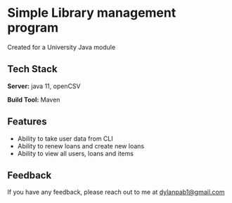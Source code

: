 # Simple Library management program 

Created for a University Java module  

## Tech Stack

**Server:** java 11, openCSV

**Build Tool:** Maven 

## Features

- Ability to take user data from CLI 
- Ability to renew loans and create new loans
- Ability to view all users, loans and items

## Feedback

If you have any feedback, please reach out to me at dylanpab1@gmail.com
